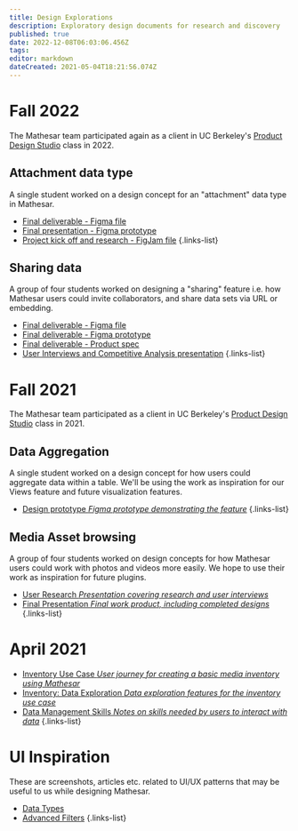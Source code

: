 ```yaml
---
title: Design Explorations
description: Exploratory design documents for research and discovery
published: true
date: 2022-12-08T06:03:06.456Z
tags: 
editor: markdown
dateCreated: 2021-05-04T18:21:56.074Z
---
```


# Fall 2022
The Mathesar team participated again as a client in UC Berkeley's [Product Design Studio](https://www.ischool.berkeley.edu/courses/info/290/pds) class in 2022.

## Attachment data type
A single student worked on a design concept for an "attachment" data type in Mathesar.

- [Final deliverable - Figma file](https://www.figma.com/file/MW6UQLmekJUQ5fV1LrNbXH/Mathesar---Attachment?node-id=0%3A1)
- [Final presentation - Figma prototype](https://www.figma.com/proto/6qIIIfaaAbguxoYnCMbA8V/PDS%3A-Mathesar_Solo-presentation?node-id=1%3A80&scaling=contain&page-id=0%3A1&starting-point-node-id=1%3A80)
- [Project kick off and research - FigJam file](https://www.figma.com/file/T20ZNFnGVjImXNdhQFx6cm/Mathesar---Data-Attachment?node-id=0%3A1&t=0gnp1vBt3Q7LbmYM-0)
{.links-list}

## Sharing data
A group of four students worked on designing a "sharing" feature i.e. how Mathesar users could invite collaborators, and share data sets via URL or embedding.

- [Final deliverable - Figma file](https://www.figma.com/file/LaL2nXhmKV4s3E60nkAn7P/Share-Feature?node-id=236%3A24477) 
- [Final deliverable - Figma prototype](https://www.figma.com/proto/LaL2nXhmKV4s3E60nkAn7P/Share-Feature?node-id=236%3A24477&scaling=min-zoom&page-id=236%3A24477&starting-point-node-id=236%3A25507&show-proto-sidebar=1) 
- [Final deliverable - Product spec](https://docs.google.com/document/d/1doB34Fh_tMp5PvfCWCRqT5Jn7AXj_uxXukqlTPCMDxc/)
- [User Interviews and Competitive Analysis presentatipn](https://docs.google.com/presentation/d/1HQZRmcktwMD8hdYOvkfk0wZxFwF75ZOiTHCNs19ft84/) 
{.links-list}

# Fall 2021

The Mathesar team participated as a client in UC Berkeley's [Product Design Studio](https://www.ischool.berkeley.edu/courses/info/290/pds) class in 2021.

## Data Aggregation
A single student worked on a design concept for how users could aggregate data within a table. We'll be using the work as inspiration for our Views feature and future visualization features.

- [Design prototype *Figma prototype demonstrating the feature*](https://www.figma.com/proto/7M8TejfRMrZmxU9yQXDDzS/MATHESAR-2?page-id=0%3A1&node-id=62%3A10285&viewport=241%2C48%2C0.41&scaling=scale-down-width&starting-point-node-id=62%3A10285)
{.links-list}

## Media Asset browsing
A group of four students worked on design concepts for how Mathesar users could work with photos and videos more easily. We hope to use their work as inspiration for future plugins.

- [User Research *Presentation covering research and user interviews*](https://docs.google.com/presentation/d/1g8cgNmavxpik891B_CXAcxFpWeMpc2BH/edit?usp=sharing&ouid=110253414265591589278&rtpof=true&sd=true)
- [Final Presentation *Final work product, including completed designs*](https://docs.google.com/presentation/d/1niviyUEJINRQsOgSRfM65H8YuyYLtLLs/edit?usp=sharing&ouid=110253414265591589278&rtpof=true&sd=true)
{.links-list}

# April 2021
- [Inventory Use Case *User journey for creating a basic media inventory using Mathesar*](/design/exploration/use-cases/inventory-use-case)
- [Inventory: Data Exploration *Data exploration features for the inventory use case*](/design/exploration/inventory-data-exploration)
- [Data Management Skills *Notes on skills needed by users to interact with data*](/design/exploration/data-management-skills)
{.links-list}

# UI Inspiration
These are screenshots, articles etc. related to UI/UX patterns that may be useful to us while designing Mathesar.

- [Data Types](/design/exploration/data-types)
- [Advanced Filters](/design/exploration/filters)
{.links-list}